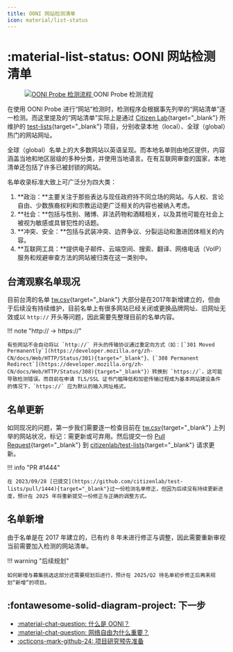 ```yaml
---
title: OONI 网站检测清单
icon: material/list-status
---
```

# :material-list-status: OONI 网站检测清单

<figure markdown="span">
    <a target="_blank"
       href="../assets/images/ooni_asn.svg">
        <img src="../assets/images/ooni_asn.svg"
            alt="OONI Probe 检测流程"
            title="OONI Probe 检测流程"
        >
    </a>
    <caption>OONI Probe 检测流程</caption>
</figure>

在使用 OONI Probe 进行“网站”检测时，检测程序会根据事先列举的“网站清单”逐一检测。而这里提及的“网站清单”实际上是通过 [Citizen Lab](https://citizenlab.ca/){target="_blank"} 所维护的 [test-lists](https://github.com/citizenlab/test-lists){target="_blank"} 项目，分别收录本地（local）、全球（global）热门的网站网址。

全球（global）名单上的大多数网站以英语呈现。而本地名单则由地区提供，内容涵盖当地和地区层级的多种分类，并使用当地语言。在有互联网审查的国家，本地清单还包括了许多已被封锁的网站。

名单收录标准大致上可广泛分为四大类：

1. **政治：**主要关注于那些表达与现任政府持不同立场的网站。与人权、言论自由、少数族裔权利和宗教运动更广泛相关的内容也被纳入考虑。
2. **社会：**包括与性别、赌博、非法药物和酒精相关，以及其他可能在社会上被视为敏感或具冒犯性的话题。
3. **冲突、安全：**包括与武装冲突、边界争议、分裂运动和激进团体相关的内容。
4. **互联网工具：**提供电子邮件、云端空间、搜索、翻译、网络电话（VoIP）服务和规避审查方法的网站被归类在这一类别中。

## 台湾观察名单现况

目前台湾的名单 [tw.csv](https://github.com/citizenlab/test-lists/blob/master/lists/tw.csv){target="_blank"} 大部分是在2017年新增建立的，但由于后续没有持续维护，目前名单上有很多网站已经关闭或更换品牌网址、旧网址无效或以 `http://` 开头等问题，因此需要先整理目前的名单内容。

!!! note "http:// → https://"

    有些网站不会自动将以 `http://` 开头的传输协议通过重定向方式（如：[`301 Moved Permanently`](https://developer.mozilla.org/zh-CN/docs/Web/HTTP/Status/301){target="_blank"}、[`308 Permanent Redirect`](https://developer.mozilla.org/zh-CN/docs/Web/HTTP/Status/308){target="_blank"}）转换到 `https://`，这可能导致检测错误。而目前在申请 TLS/SSL 证书门槛降低和加密传输过程成为基本网站建设条件的情况下，`https://` 应为默认的输入网址格式。

## 名单更新

如同现况的问题，第一步我们需要逐一检查目前在 [tw.csv](https://github.com/citizenlab/test-lists/blob/master/lists/tw.csv){target="_blank"} 上列举的网站状况，标记：需更新或可弃用。然后提交一份 [Pull Request](https://gitbook.tw/chapters/github/pull-request){target="_blank"} 到 [citizenlab/test-lists](https://github.com/citizenlab/test-lists){target="_blank"} 请求更新。

!!! info "PR #1444"

    在 2023/09/28 [已提交](https://github.com/citizenlab/test-lists/pull/1444){target="_blank"}过一份检测名单修正，但因为后续没有持续更新进度，预计在 2025 年将重新提交一份修正与正确的调整方式。

## 名单新增

由于名单是在 2017 年建立的，已有约 8 年未进行修正与调整，因此需要重新审视当前需要加入检测的网站清单。

!!! warning "后续规划"

    如何新增与募集挑选这部分还需要规划后进行，预计在 2025/Q2 待名单初步修正后再来规划“新增”的项目。

## :fontawesome-solid-diagram-project: 下一步

<div class="grid cards" markdown>

- [:material-chat-question: 什么是 OONI？](./what-is-ooni.md)
- [:material-chat-question: 网络自由为什么重要？](./internet-freedom-matter.md)
- [:octicons-mark-github-24: 项目研究预先准备](./setup-repo.md)

</div>
